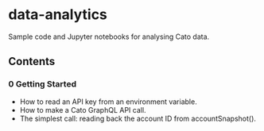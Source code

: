 # data-analytics
Sample code and Jupyter notebooks for analysing Cato data.

## Contents

### 0 Getting Started
* How to read an API key from an environment variable.
* How to make a Cato GraphQL API call.
* The simplest call: reading back the account ID from accountSnapshot().